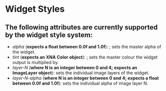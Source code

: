 Widget Styles
============

The following attributes are currently supported by the widget style system:
---------------
- *alpha* (**expects a float between 0.0f and 1.0f**): ; sets the master alpha of the widget.
- *tint* (**expects an XNA Color object**): ; sets the master colour the widget output is multiplied by.
- *layer-N* (**where N is an integer between 0 and 4; expects an ImageLayer object**): sets the individual image layers of the widget.
- *layer-N-alpha* (**where N is an integer between 0 and 4; expects a float between 0.0f and 1.0f**): sets the individual alpha of image layer N.

